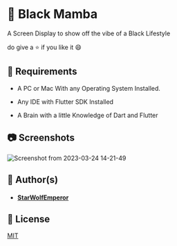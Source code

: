 
# :file_folder: Black Mamba

A Screen Display to show off the vibe of a Black Lifestyle

do give a :star: if you like it :smile:



## :syringe: Requirements

 - A PC or Mac With any Operating System Installed.

 - Any IDE with Flutter SDK Installed

 - A Brain with a little Knowledge of Dart and Flutter

## :camera: Screenshots

![Screenshot from 2023-03-24 14-21-49](https://user-images.githubusercontent.com/74816797/227532604-ebd0fc55-78ea-4970-bb87-42fb78461e7b.png)



## :information_desk_person: Author(s)

- #### [StarWolfEmperor](https://www.github.com/StarWOlfEmperor)


## :briefcase: License
[MIT](https://choosealicense.com/licenses/mit/)

